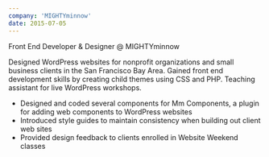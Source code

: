 ```yaml
---
company: 'MIGHTYminnow'
date: 2015-07-05
---
```


<Heading level="h3" weight={300}>Front End Developer & Designer @ MIGHTYminnow</Heading>
<TextWithSeparator text1="Oakland, CA" text2="July 2015 - February 2016" />

Designed WordPress websites for nonprofit organizations and small business clients in the San Francisco Bay Area. Gained front end development skills by creating child themes using CSS and PHP. Teaching assistant for live WordPress workshops.

- Designed and coded several components for Mm Components, a plugin for adding web components to WordPress websites
- Introduced style guides to maintain consistency when building out client web sites
- Provided design feedback to clients enrolled in Website Weekend classes
